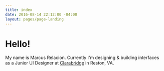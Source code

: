 ```yaml
---
title: index
date: 2016-08-14 22:12:00 -04:00
layout: pages/page-landing
---
```


# Hello!

My name is Marcus Relacion. Currently I'm designing & building interfaces as a Junior UI Designer at [Clarabridge](http://www.clarabridge.com/) in Reston, VA.